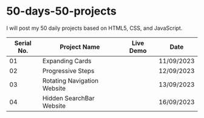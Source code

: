 # 50-days-50-projects
I will post my 50 daily projects based on HTML5, CSS, and JavaScript.

| Serial No.|  Project Name  | Live Demo    | Date |   
|----------| ------------- | ------------- |-------|
|01| Expanding Cards  |   |11/09/2023|
|02| Progressive Steps|  | 12/09/2023|
|03| Rotating Navigation Website||13/09/2023|
|04| Hidden SearchBar Website||16/09/2023|

